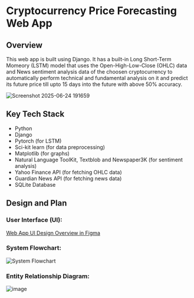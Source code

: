 # Cryptocurrency Price Forecasting Web App
## Overview
This web app is built using Django. It has a built-in Long Short-Term Momeory (LSTM) model that uses the Open-High-Low-Close (OHLC) data and News sentiment analysis data of the choosen cryptocurrency to automatically perform technical and fundamental analysis on it and predict its future price till upto 15 days into the future with above 50% accuracy.

![Screenshot 2025-06-24 191659](https://github.com/user-attachments/assets/0f1ba3a7-3ef7-4ad0-879d-19bed4789c84)

## Key Tech Stack
- Python
- Django 
- Pytorch (for LSTM)
- Sci-kit learn (for data preprocessing)
- Matplotlib (for graphs)
- Natural Language ToolKit, Textblob and Newspaper3K (for sentiment analysis)
- Yahoo Finance API (for fetching OHLC data)
- Guardian News API (for fetching news data)
- SQLite Database

## Design and Plan
### User Interface (UI):
[Web App UI Design Overview in Figma](https://www.figma.com/design/QBmbxszGzhhZtziTtdYsho/Web-App-UI-Design-Overview?node-id=0-1&t=MFBIG7MIZlCv3lXU-1)
### System Flowchart:
![System Flowchart](https://github.com/user-attachments/assets/b0b80f8e-5e7d-42e2-b9b4-89dbce178b81)
### Entity Relationship Diagram:
![image](https://github.com/user-attachments/assets/cb7e8754-cdd4-4ce6-8804-3dd0196d9e9e)



